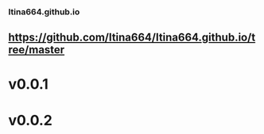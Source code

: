 ### Itina664.github.io
## https://github.com/Itina664/Itina664.github.io/tree/master


# v0.0.1
# v0.0.2
